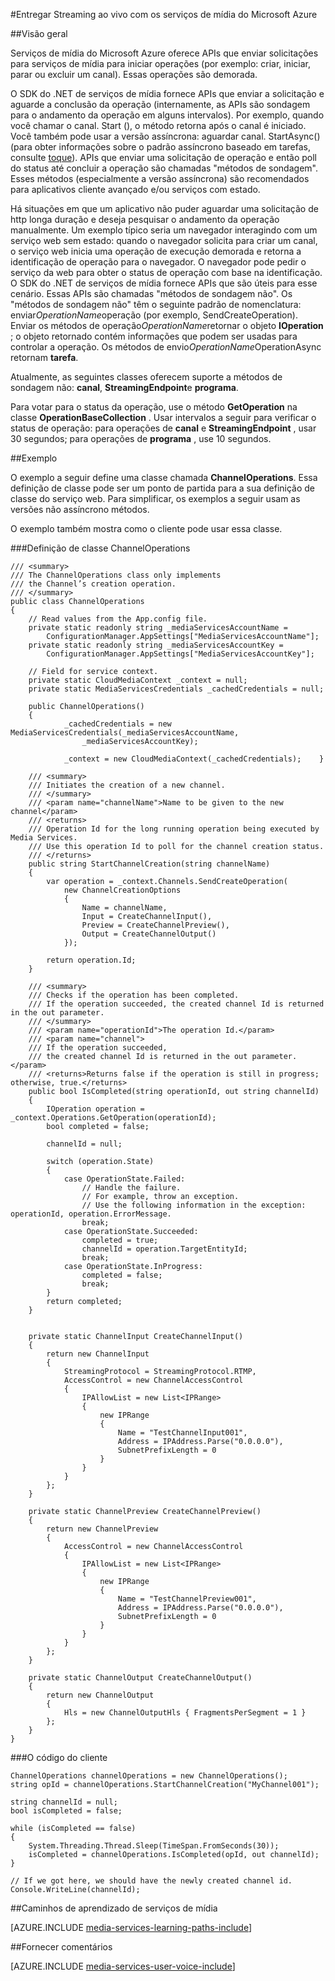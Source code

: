 <properties 
    pageTitle="Operações de longa duração de sondagem | Microsoft Azure" 
    description="Este tópico mostra como as operações de longa duração de votação." 
    services="media-services" 
    documentationCenter="" 
    authors="juliako" 
    manager="erikre" 
    editor=""/>

<tags 
    ms.service="media-services" 
    ms.workload="media" 
    ms.tgt_pltfrm="na" 
    ms.devlang="na" 
    ms.topic="article" 
    ms.date="09/26/2016" 
    ms.author="juliako"/>


#<a name="delivering-live-streaming-with-azure-media-services"></a>Entregar Streaming ao vivo com os serviços de mídia do Microsoft Azure

##<a name="overview"></a>Visão geral

Serviços de mídia do Microsoft Azure oferece APIs que enviar solicitações para serviços de mídia para iniciar operações (por exemplo: criar, iniciar, parar ou excluir um canal). Essas operações são demorada.

O SDK do .NET de serviços de mídia fornece APIs que enviar a solicitação e aguarde a conclusão da operação (internamente, as APIs são sondagem para o andamento da operação em alguns intervalos). Por exemplo, quando você chamar o canal. Start (), o método retorna após o canal é iniciado. Você também pode usar a versão assíncrona: aguardar canal. StartAsync() (para obter informações sobre o padrão assíncrono baseado em tarefas, consulte [toque](https://msdn.microsoft.com/library/hh873175(v=vs.110).aspx)). APIs que enviar uma solicitação de operação e então poll do status até concluir a operação são chamadas "métodos de sondagem". Esses métodos (especialmente a versão assíncrona) são recomendados para aplicativos cliente avançado e/ou serviços com estado.

Há situações em que um aplicativo não puder aguardar uma solicitação de http longa duração e deseja pesquisar o andamento da operação manualmente. Um exemplo típico seria um navegador interagindo com um serviço web sem estado: quando o navegador solicita para criar um canal, o serviço web inicia uma operação de execução demorada e retorna a identificação de operação para o navegador. O navegador pode pedir o serviço da web para obter o status de operação com base na identificação. O SDK do .NET de serviços de mídia fornece APIs que são úteis para esse cenário. Essas APIs são chamadas "métodos de sondagem não".
Os "métodos de sondagem não" têm o seguinte padrão de nomenclatura: enviar*OperationName*operação (por exemplo, SendCreateOperation). Enviar os métodos de operação*OperationName*retornar o objeto **IOperation** ; o objeto retornado contém informações que podem ser usadas para controlar a operação. Os métodos de envio*OperationName*OperationAsync retornam **tarefa<IOperation>**.

Atualmente, as seguintes classes oferecem suporte a métodos de sondagem não: **canal**, **StreamingEndpoint**e **programa**.

Para votar para o status da operação, use o método **GetOperation** na classe **OperationBaseCollection** . Usar intervalos a seguir para verificar o status de operação: para operações de **canal** e **StreamingEndpoint** , usar 30 segundos; para operações de **programa** , use 10 segundos.


##<a name="example"></a>Exemplo

O exemplo a seguir define uma classe chamada **ChannelOperations**. Essa definição de classe pode ser um ponto de partida para a sua definição de classe do serviço web. Para simplificar, os exemplos a seguir usam as versões não assíncrono métodos.

O exemplo também mostra como o cliente pode usar essa classe.

###<a name="channeloperations-class-definition"></a>Definição de classe ChannelOperations

    /// <summary> 
    /// The ChannelOperations class only implements 
    /// the Channel’s creation operation. 
    /// </summary> 
    public class ChannelOperations
    {
        // Read values from the App.config file.
        private static readonly string _mediaServicesAccountName =
            ConfigurationManager.AppSettings["MediaServicesAccountName"];
        private static readonly string _mediaServicesAccountKey =
            ConfigurationManager.AppSettings["MediaServicesAccountKey"];
    
        // Field for service context.
        private static CloudMediaContext _context = null;
        private static MediaServicesCredentials _cachedCredentials = null;
    
        public ChannelOperations()
        {
                _cachedCredentials = new MediaServicesCredentials(_mediaServicesAccountName,
                    _mediaServicesAccountKey);
    
                _context = new CloudMediaContext(_cachedCredentials);    }
    
        /// <summary>  
        /// Initiates the creation of a new channel.  
        /// </summary>  
        /// <param name="channelName">Name to be given to the new channel</param>  
        /// <returns>  
        /// Operation Id for the long running operation being executed by Media Services. 
        /// Use this operation Id to poll for the channel creation status. 
        /// </returns> 
        public string StartChannelCreation(string channelName)
        {
            var operation = _context.Channels.SendCreateOperation(
                new ChannelCreationOptions
                {
                    Name = channelName,
                    Input = CreateChannelInput(),
                    Preview = CreateChannelPreview(),
                    Output = CreateChannelOutput()
                });
    
            return operation.Id;
        }
    
        /// <summary> 
        /// Checks if the operation has been completed. 
        /// If the operation succeeded, the created channel Id is returned in the out parameter.
        /// </summary> 
        /// <param name="operationId">The operation Id.</param> 
        /// <param name="channel">
        /// If the operation succeeded, 
        /// the created channel Id is returned in the out parameter.</param>
        /// <returns>Returns false if the operation is still in progress; otherwise, true.</returns> 
        public bool IsCompleted(string operationId, out string channelId)
        {
            IOperation operation = _context.Operations.GetOperation(operationId);
            bool completed = false;
    
            channelId = null;
    
            switch (operation.State)
            {
                case OperationState.Failed:
                    // Handle the failure. 
                    // For example, throw an exception. 
                    // Use the following information in the exception: operationId, operation.ErrorMessage.
                    break;
                case OperationState.Succeeded:
                    completed = true;
                    channelId = operation.TargetEntityId;
                    break;
                case OperationState.InProgress:
                    completed = false;
                    break;
            }
            return completed;
        }
    
    
        private static ChannelInput CreateChannelInput()
        {
            return new ChannelInput
            {
                StreamingProtocol = StreamingProtocol.RTMP,
                AccessControl = new ChannelAccessControl
                {
                    IPAllowList = new List<IPRange>
                    {
                        new IPRange
                        {
                            Name = "TestChannelInput001",
                            Address = IPAddress.Parse("0.0.0.0"),
                            SubnetPrefixLength = 0
                        }
                    }
                }
            };
        }
    
        private static ChannelPreview CreateChannelPreview()
        {
            return new ChannelPreview
            {
                AccessControl = new ChannelAccessControl
                {
                    IPAllowList = new List<IPRange>
                    {
                        new IPRange
                        {
                            Name = "TestChannelPreview001",
                            Address = IPAddress.Parse("0.0.0.0"),
                            SubnetPrefixLength = 0
                        }
                    }
                }
            };
        }
    
        private static ChannelOutput CreateChannelOutput()
        {
            return new ChannelOutput
            {
                Hls = new ChannelOutputHls { FragmentsPerSegment = 1 }
            };
        }
    }

###<a name="the-client-code"></a>O código do cliente

    ChannelOperations channelOperations = new ChannelOperations();
    string opId = channelOperations.StartChannelCreation("MyChannel001");
    
    string channelId = null;
    bool isCompleted = false;
    
    while (isCompleted == false)
    {
        System.Threading.Thread.Sleep(TimeSpan.FromSeconds(30));
        isCompleted = channelOperations.IsCompleted(opId, out channelId);
    }
    
    // If we got here, we should have the newly created channel id.
    Console.WriteLine(channelId);
 


##<a name="media-services-learning-paths"></a>Caminhos de aprendizado de serviços de mídia

[AZURE.INCLUDE [media-services-learning-paths-include](../../includes/media-services-learning-paths-include.md)]

##<a name="provide-feedback"></a>Fornecer comentários

[AZURE.INCLUDE [media-services-user-voice-include](../../includes/media-services-user-voice-include.md)]
